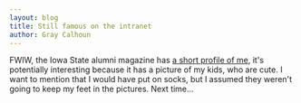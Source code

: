 ```yaml
---
layout: blog
title: Still famous on the intranet
author: Gray Calhoun
---
```


FWIW, the Iowa State alumni magazine has [a short profile of me][1],
it's potentially interesting because it has a picture of my kids, who
are cute.  I want to mention that I would have put on socks, but I
assumed they weren't going to keep my feet in the pictures.  Next
time...

[1]: http://isualumblog.wordpress.com/2013/07/12/gray-calhoun-balancing-act